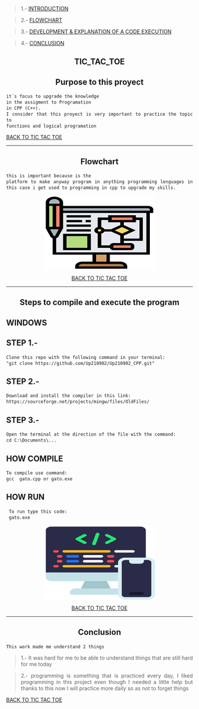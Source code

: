 >1.- [INTRODUCTION](#purpose-to-this-proyect)

>2.- [FLOWCHART](#flowchart)

>3.- [DEVELOPMENT & EXPLANATION OF A CODE EXECUTION](#steps-to-compile-and-execute-the-program)

>4.- [CONCLUSION](#conclusion)

<div align= center>

## TIC_TAC_TOE

<div>


<div align = "center">

## Purpose to this proyect

<div>

<div align= "justify">

    it´s focus to upgrade the knowledge 
    in the assigment to Programation 
    in CPP (C++).
    I consider that this proyect is very important to practice the topic to 
    functions and logical programation
<div>

[BACK TO TIC TAC TOE](#tic_tac_toe)
_______________

<div align = "center">

## Flowchart

<div>

<div align= "justify">
    
    this is important because is the 
    platform to make anyway program in anything programming lenguages in this case i get used to programming in cpp to upgrade my skills. 
<div>

<div align = center>

<img src="../imagenes/readme/diagrama-de-flujo.png" align="center" height="200" width="300"/>
<div>

[BACK TO TIC TAC TOE](#tic_tac_toe)

____________________

<div align = "center">

## Steps to compile and execute the program

<div>

<div align= "justify">

<h2> WINDOWS</h2> 

## STEP 1.-
    Clone this repo with the following command in your terminal:
    "git clone https://github.com/Up210902/Up210902_CPP.git"
## STEP 2.-

    Download and install the compiler in this link:
    https://sourceforge.net/projects/mingw/files/OldFiles/ 

## STEP 3.-
    Open the terminal at the direction of the file with the command:
    cd C:\Documents\...

## HOW COMPILE 
    To compile use command:
    gcc  gato.cpp or gato.exe

## HOW RUN
     To run type this code:
     gato.exe

<div align = center>

<img src="../imagenes/readme/desarrollo-movil.png" align="center" height="200" width="300"/>
<div>

[BACK TO TIC TAC TOE](#tic_tac_toe)

______
<div align = "center">

## Conclusion

<div>

<div align= "justify">

    This work made me understand 2 things
>1.- It was hard for me to be able to understand things that are still hard for me today

>2.- programming is something that is practiced every day, I liked programming in this project even though I needed a little help but thanks to this now I will practice more daily so as not to forget things

<div>

[BACK TO TIC TAC TOE](#tic_tac_toe)